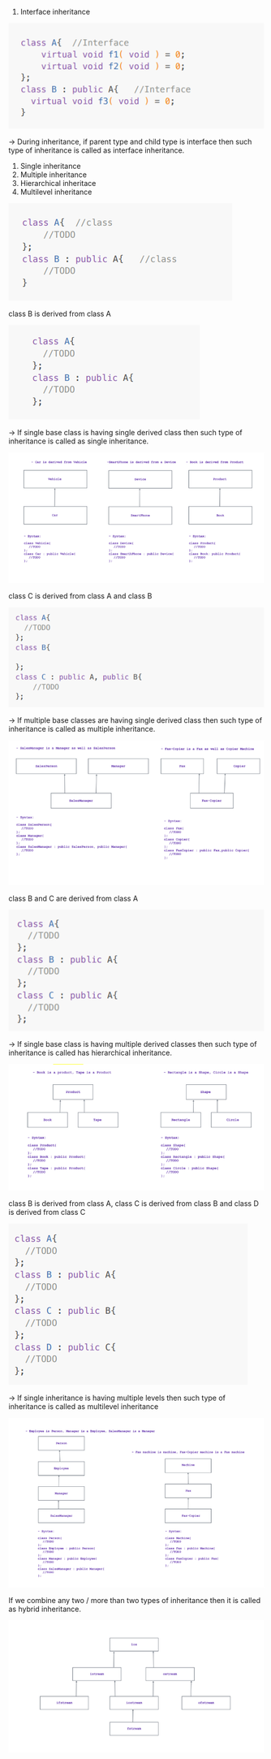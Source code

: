 <!-- Types of inheritance -->


1. Interface inheritance

![alt text](image.png)

-> During inheritance, if parent type and child type is interface then such type of inheritance is
called as interface inheritance.

1. Single inheritance
2. Multiple inheritance
3. Hierarchical inheritace
4. Multilevel inheritance

<!-- mplementation inheritance -->

![alt text](image-1.png)



<!-- 1. Single inheritance -->

<!-- Consider below example: -->

class B is derived from class A

![alt text](image-2.png)

-> If single base class is having single derived class then such type of inheritance is called as single
inheritance.

![alt text](image-3.png)


<!--2. Multiple inheritance -->

<!-- Consider below example: -->

class C is derived from class A and class B

![alt text](image-4.png)

-> If multiple base classes are having single derived class then such type of inheritance is called as
multiple inheritance.

![alt text](image-5.png)


<!--3. Hierarchical inheritace -->

<!-- Consider below example: -->


class B and C are derived from class A


![alt text](image-6.png)

-> If single base class is having multiple derived classes then such type of inheritance is called has
hierarchical inheritance.


![alt text](image-7.png)


<!--4. Multilevel inheritance -->

<!-- Consider below example: -->

class B is derived from class A, class C is derived from class B and class D is derived from class C

![alt text](image-8.png)

-> If single inheritance is having multiple levels then such type of inheritance is called as multilevel
inheritance


![alt text](image-9.png)


<!--5. Hybrid inheritance -->

If we combine any two / more than two types of inheritance then it is called as hybrid inheritance.

![alt text](image-10.png)





